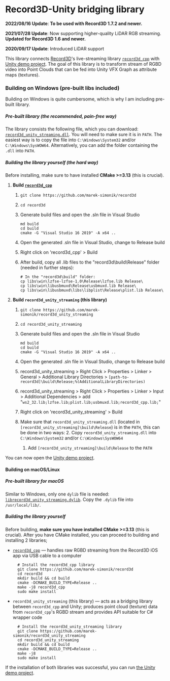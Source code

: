 # Record3D-Unity bridging library

**2022/08/16 Update**: **To be used with Record3D 1.7.2 and newer.**

**2021/07/28 Update**: Now supporting higher-quality LiDAR RGB streaming. **Updated for Record3D 1.6 and newer.**

**2020/09/17 Update**: Introduced LiDAR support

This library connects [Record3D](https://record3d.app)'s live-streaming library [`record3d_cpp`](https://github.com/marek-simonik/record3d) with [Unity demo project](https://github.com/marek-simonik/record3d_unity_demo). The goal of this library is to transform stream of RGBD video into Point Clouds that can be fed into Unity VFX Graph as attribute maps (textures).

### Building on Windows (pre-built libs included)
Building on Windows is quite cumbersome, which is why I am including pre-built library.

##### Pre-built library (the recommended, pain-free way)

The library consists the following file, which you can download: [`record3d_unity_streaming.dll`](https://github.com/marek-simonik/record3d_unity_streaming/releases/download/v1.3.1/record3d_unity_streaming.dll). You will need to make sure it is in `PATH`. The easiest way is to copy the file into `C:\Windows\System32` and/or `C:\Windows\SysWOW64`. Alternatively, you can add the folder containing the `.dll` into `PATH`.

##### Building the library yourself (the hard way)

Before installing, make sure to have installed **CMake >=3.13** (this is crucial).

1. **Build [`record3d_cpp`](https://github.com/marek-simonik/record3d)**
    1. `git clone https://github.com/marek-simonik/record3d`
    1. `cd record3d`
	2. Generate build files and open the .sln file in Visual Studio
		```
		md build
		cd build
		cmake -G "Visual Studio 16 2019" -A x64 ..
		```

	3. Open the generated .sln file in Visual Studio, change to Release build
	3. Right click on 'record3d_cpp' > Build
	4. After build, copy all .lib files to the "record3d\build\Release" folder (needed in further steps):
		```
		# In the "record3d\build" folder:
		cp libs\win\lzfse-lzfse-1.0\Release\lzfse.lib Release\
		cp libs\win\libusbmuxd\Release\usbmuxd.lib Release\
		cp libs\win\libusbmuxd\libs\libplist\Release\plist.lib Release\
		```

2. **Build `record3d_unity_streaming` (this library)**
    
    1. `git clone https://github.com/marek-simonik/record3d_unity_streaming`
    1. `cd record3d_unity_streaming`
	2. Generate build files and open the .sln file in Visual Studio
        ```
        md build
        cd build
		cmake -G "Visual Studio 16 2019" -A x64 ..
        ```

	3. Open the generated .sln file in Visual Studio, change to Release build
	1. record3d_unity_streaming > Right Click > Properties > Linker > General > Additional Library Directories > `[path-to-record3d]\build\Release;%(AdditionalLibraryDirectories)`
	2. record3d_unity_streaming > Right Click > Properties > Linker > Input > Additional Dependencies > add "`ws2_32.lib;lzfse.lib;plist.lib;usbmuxd.lib;record3d_cpp.lib;`"
	3. Right click on 'record3d_unity_streaming' > Build
	4. Make sure that `record3d_unity_streaming.dll` (located in `[record3d_unity_streaming]\build\Release`) is in the `PATH`, this can be done in two ways:
		2. Copy `record3d_unity_streaming.dll` into `C:\Windows\System32` and/or `C:\Windows\SysWOW64`
		1. Add `[record3d_unity_streaming]\build\Release` to the `PATH`
		

You can now open the [Unity demo project](https://github.com/marek-simonik/record3d_unity_demo).


#### Building on macOS/Linux

##### Pre-built library for macOS
Similar to Windows, only one `dylib` file is needed: [`librecord3d_unity_streaming.dylib`](https://github.com/marek-simonik/record3d_unity_streaming/releases/download/v1.3.1/librecord3d_unity_streaming.dylib). Copy the `.dylib` file into `/usr/local/lib/`.


##### Building the library yourself
Before building, **make sure you have installed CMake >=3.13** (this is crucial). After you have CMake installed, you can proceed to building and installing 2 libraries;

- [`record3d_cpp`](https://github.com/marek-simonik/record3d) — handles raw RGBD streaming from the Record3D iOS app via USB cable to a computer

		# Install the record3d_cpp library
		git clone https://github.com/marek-simonik/record3d
		cd record3d
		mkdir build && cd build
		cmake -DCMAKE_BUILD_TYPE=Release ..
		make -j8 record3d_cpp
		sudo make install

- `record3d_unity_streaming` (this library) — acts as a bridging library between `record3d_cpp` and Unity; produces point cloud (texture) data from `record3d_cpp`'s RGBD stream and provides API suitable for C# wrapper code

		# Install the record3d_unity_streaming library
		git clone https://github.com/marek-simonik/record3d_unity_streaming
		cd record3d_unity_streaming
		mkdir build && cd build
		cmake -DCMAKE_BUILD_TYPE=Release ..
		make -j8
		sudo make install

If the installation of both libraries was successful, you can run [the Unity demo project](https://github.com/marek-simonik/record3d_unity_demo).
